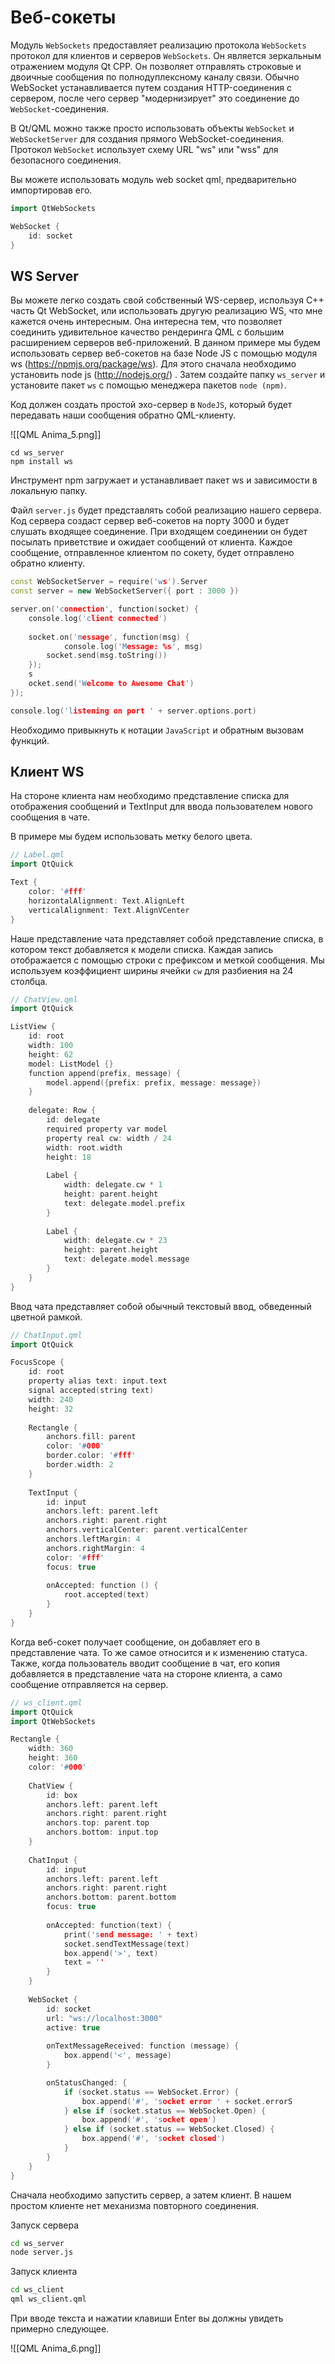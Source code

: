 # Веб-сокеты

Модуль `WebSockets` предоставляет реализацию протокола `WebSockets` протокол для клиентов и серверов `WebSockets`. Он является зеркальным отражением модуля Qt CPP. Он позволяет отправлять строковые и двоичные сообщения по полнодуплексному каналу связи. Обычно WebSocket устанавливается путем создания HTTP-соединения с сервером, после чего сервер "модернизирует" это соединение до `WebSocket`-соединения.

В Qt/QML можно также просто использовать объекты `WebSocket` и `WebSocketServer` для создания прямого WebSocket-соединения. Протокол `WebSocket` использует схему URL "ws" или "wss" для безопасного соединения.

Вы можете использовать модуль web socket qml, предварительно импортировав его.

```c++
import QtWebSockets

WebSocket {
	id: socket
}
```

## WS Server

Вы можете легко создать свой собственный WS-сервер, используя C++ часть Qt WebSocket, или использовать другую реализацию WS, что мне кажется очень интересным. Она интересна тем, что позволяет соединить удивительное качество рендеринга QML с большим расширением серверов веб-приложений. В данном примере мы будем использовать сервер веб-сокетов на базе Node JS с помощью модуля ws (https://npmjs.org/package/ws). Для этого сначала необходимо установить node js (http://nodejs.org/) . Затем создайте папку `ws_server` и установите пакет `ws` с помощью менеджера пакетов `node (npm)`.

Код должен создать простой эхо-сервер в `NodeJS`, который будет передавать наши сообщения обратно QML-клиенту.

![[QML Anima_5.png]]

```
cd ws_server
npm install ws
```

Инструмент npm загружает и устанавливает пакет ws и зависимости в локальную папку.

Файл `server.js` будет представлять собой реализацию нашего сервера. Код сервера создаст сервер веб-сокетов на порту 3000 и будет слушать входящее соединение. При входящем соединении он будет посылать приветствие и ожидает сообщений от клиента. Каждое сообщение, отправленное клиентом по сокету, будет отправлено обратно клиенту.

```c++
const WebSocketServer = require('ws').Server
const server = new WebSocketServer({ port : 3000 })

server.on('connection', function(socket) {
	console.log('client connected')
	
	socket.on('message', function(msg) {
			console.log('Message: %s', msg)
		socket.send(msg.toString())
	});
	s
	ocket.send('Welcome to Awesome Chat')
});

console.log('listening on port ' + server.options.port)
```

Необходимо привыкнуть к нотации `JavaScript` и обратным вызовам функций.

## Клиент WS

На стороне клиента нам необходимо представление списка для отображения сообщений и TextInput для ввода пользователем нового сообщения в чате.

В примере мы будем использовать метку белого цвета.

```c++
// Label.qml
import QtQuick

Text {
	color: '#fff'
	horizontalAlignment: Text.AlignLeft
	verticalAlignment: Text.AlignVCenter
}
```

Наше представление чата представляет собой представление списка, в котором текст добавляется к модели списка. Каждая запись отображается с помощью строки с префиксом и меткой сообщения. Мы используем коэффициент ширины ячейки `cw` для разбиения на 24 столбца.

```c++
// ChatView.qml
import QtQuick

ListView {
	id: root
	width: 100
	height: 62
	model: ListModel {}
	function append(prefix, message) {
		model.append({prefix: prefix, message: message})
	}
	
	delegate: Row {
		id: delegate
		required property var model
		property real cw: width / 24
		width: root.width
		height: 18
		
		Label {
			width: delegate.cw * 1
			height: parent.height
			text: delegate.model.prefix
		}
	
		Label {
			width: delegate.cw * 23
			height: parent.height
			text: delegate.model.message
		}
	}
}
```

Ввод чата представляет собой обычный текстовый ввод, обведенный цветной рамкой.

```c++
// ChatInput.qml
import QtQuick

FocusScope {
	id: root
	property alias text: input.text
	signal accepted(string text)
	width: 240
	height: 32
	
	Rectangle {
		anchors.fill: parent
		color: '#000'
		border.color: '#fff'
		border.width: 2
	}
	
	TextInput {
		id: input
		anchors.left: parent.left
		anchors.right: parent.right
		anchors.verticalCenter: parent.verticalCenter
		anchors.leftMargin: 4
		anchors.rightMargin: 4
		color: '#fff'
		focus: true
		
		onAccepted: function () {
			root.accepted(text)
		}
	}
}
```

Когда веб-сокет получает сообщение, он добавляет его в представление чата. То же самое относится и к изменению статуса. Также, когда пользователь вводит сообщение в чат, его копия добавляется в представление чата на стороне клиента, а само сообщение отправляется на сервер.

```c++
// ws_client.qml
import QtQuick
import QtWebSockets

Rectangle {
	width: 360
	height: 360
	color: '#000'
	
	ChatView {
		id: box
		anchors.left: parent.left
		anchors.right: parent.right
		anchors.top: parent.top
		anchors.bottom: input.top
	}
	
	ChatInput {
		id: input
		anchors.left: parent.left
		anchors.right: parent.right
		anchors.bottom: parent.bottom
		focus: true
		
		onAccepted: function(text) {
			print('send message: ' + text)
			socket.sendTextMessage(text)
			box.append('>', text)
			text = ''
		}
	}
	
	WebSocket {
		id: socket
		url: "ws://localhost:3000"
		active: true
		
		onTextMessageReceived: function (message) {
			box.append('<', message)
		}

		onStatusChanged: {
			if (socket.status == WebSocket.Error) {
				box.append('#', 'socket error ' + socket.errorS
			} else if (socket.status == WebSocket.Open) {
				box.append('#', 'socket open')
			} else if (socket.status == WebSocket.Closed) {
				box.append('#', 'socket closed')
			}
		}
	}
}
```

Сначала необходимо запустить сервер, а затем клиент. В нашем простом клиенте нет механизма повторного соединения.

Запуск сервера

```sh
cd ws_server
node server.js
```

Запуск клиента

```sh
cd ws_client
qml ws_client.qml
```

При вводе текста и нажатии клавиши Enter вы должны увидеть примерно следующее.

![[QML Anima_6.png]]

















